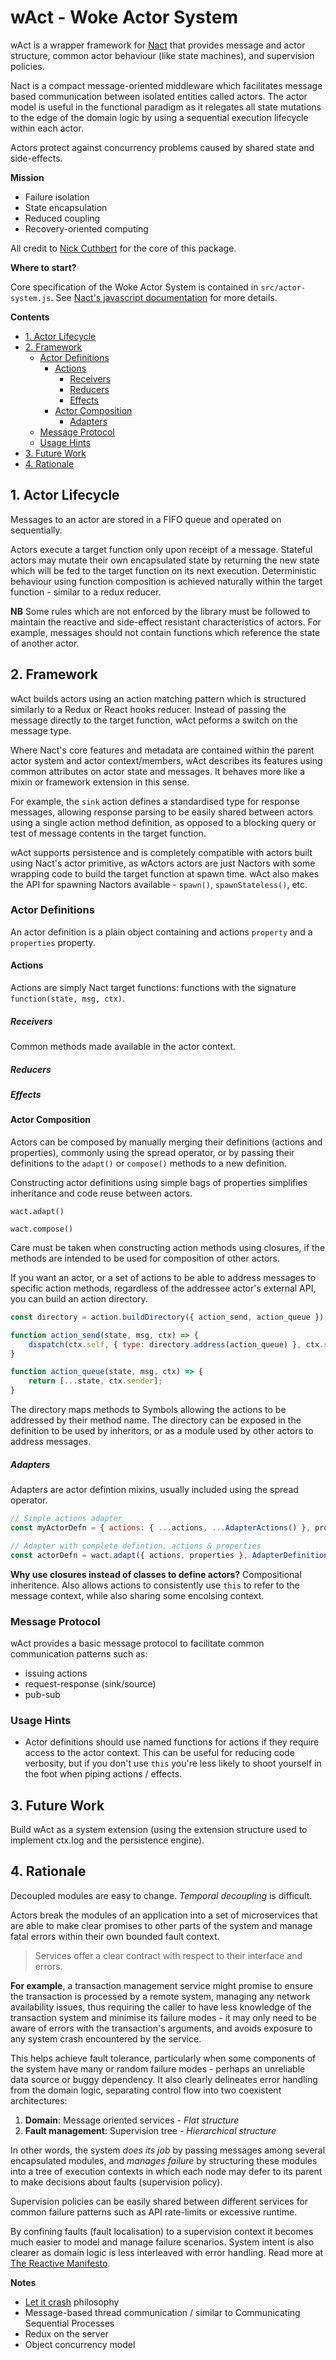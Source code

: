 # wAct - Woke Actor System

wAct is a wrapper framework for [Nact](https://github.com/ncthbrt/nact) that provides
message and actor structure, common actor behaviour (like state machines), and
supervision policies.

Nact is a compact message-oriented middleware which facilitates message based
communication between isolated entities called actors. The actor model is useful
in the functional paradigm as it relegates all state mutations to the edge of
the domain logic by using a sequential execution lifecycle within each actor.

Actors protect against concurrency problems caused by shared state and
side-effects.

**Mission**

- Failure isolation
- State encapsulation
- Reduced coupling
- Recovery-oriented computing

All credit to [Nick Cuthbert](https://github.com/ncthbrt) for the core of this
package.

**Where to start?**

Core specification of the Woke Actor System is contained in
`src/actor-system.js`. See [Nact's javascript
documentation](https://nact.io/en_uk/lesson/javascript/introduction) for more
details.

**Contents**

  * [1. Actor Lifecycle](#1-actor-lifecycle)
  * [2. Framework](#2-framework)
    + [Actor Definitions](#actor-definitions)
      - [Actions](#actions)
        * [Receivers](#receivers)
        * [Reducers](#reducers)
        * [Effects](#effects)
      - [Actor Composition](#actor-composition)
        * [Adapters](#adapters)
    + [Message Protocol](#message-protocol)
    + [Usage Hints](#usage-hints)
  * [3. Future Work](#3-future-work)
  * [4. Rationale](#4-rationale)

## 1. Actor Lifecycle

Messages to an actor are stored in a FIFO queue and operated on sequentially.

Actors execute a target function only upon receipt of a message. Stateful actors
may mutate their own encapsulated state by returning the new state which will be
fed to the target function on its next execution. Deterministic behaviour using
function composition is achieved naturally within the target function - similar
to a redux reducer.

**NB** Some rules which are not enforced by the library must be followed to
maintain the reactive and side-effect resistant characteristics of actors. For
example, messages should not contain functions which reference the state of
another actor.

## 2. Framework

wAct builds actors using an action matching pattern which is structured
similarly to a Redux or React hooks reducer. Instead of passing the message
directly to the target function, wAct peforms a switch on the message type.

Where Nact's core features and metadata are contained within the parent actor
system and actor context/members, wAct describes its features using common
attributes on actor state and messages. It behaves more like a mixin or
framework extension in this sense.

For example, the `sink` action defines a standardised type for
response messages, allowing response parsing to be easily shared between actors
using a single action method definition, as opposed to a blocking query or test
of message contents in the target function.

wAct supports persistence and is completely compatible with actors built using
Nact's actor primitive, as wActors actors are just Nactors with some wrapping
code to build the target function at spawn time. wAct also makes the API for
spawning Nactors available - `spawn()`, `spawnStateless()`, etc.

### Actor Definitions

An actor definition is a plain object containing and actions `property` and
a `properties` property.

#### Actions

Actions are simply Nact target functions: functions with the signature
`function(state, msg, ctx)`.

##### Receivers

Common methods made available in the actor context.

##### Reducers

##### Effects

#### Actor Composition

Actors can be composed by manually merging their definitions (actions and
properties), commonly using the spread operator, or by passing their definitions
to the `adapt()` or `compose()` methods to a new definition.

Constructing actor definitions using simple bags of properties simplifies
inheritance and code reuse between actors.

`wact.adapt()`

`wact.compose()`

Care must be taken when constructing action methods using closures, if the
methods are intended to be used for composition of other actors.

If you want an actor, or a set of actions to be able to address messages to
specific action methods, regardless of the addressee actor's external
API, you can build an action directory.

```js
const directory = action.buildDirectory({ action_send, action_queue });

function action_send(state, msg, ctx) => {
	dispatch(ctx.self, { type: directory.address(action_queue) }, ctx.self);
}

function action_queue(state, msg, ctx) => {
	return [...state, ctx.sender];
}
```

The directory maps methods to Symbols allowing the actions to be addressed by
their method name. The directory can be exposed in the definition to be used by
inheritors, or as a module used by other actors to address messages.

##### Adapters

Adapters are actor defintion mixins, usually included using the spread operator.

```js
// Simple actions adapter
const myActorDefn = { actions: { ...actions, ...AdapterActions() }, properties };

// Adapter with complete defintion, actions & properties
const actorDefn = wact.adapt({ actions, properties }, AdapterDefinition());
```

**Why use closures instead of classes to define actors?**
Compositional inheritence. Also allows actions to consistently use `this` to refer to the message context, while
also sharing some encolsing context.

### Message Protocol

wAct provides a basic message protocol to facilitate common communication
patterns such as:

- issuing actions
- request-response (sink/source)
- pub-sub

### Usage Hints

- Actor definitions should use named functions for actions if they
  require access to the actor context. This can be useful for reducing code
  verbosity, but if you don't use `this` you're less likely to shoot yourself in
  the foot when piping actions / effects.

## 3. Future Work

Build wAct as a system extension (using the
extension structure used to implement ctx.log and the persistence engine).

## 4. Rationale

Decoupled modules are easy to change. _Temporal decoupling_ is difficult.

Actors break the modules of an application into a set of microservices that
are able to make clear promises to other parts of the system and manage fatal
errors within their own bounded fault context.

> Services offer a clear contract with respect to their interface and errors.

**For example**, a transaction management service might promise to ensure the
transaction is processed by a remote system, managing any network availability
issues, thus requiring the caller to have less knowledge of the transaction
system and minimise its failure modes - it may only need to be aware of errors
with the transaction's arguments, and avoids exposure to any system crash
encountered by the service.

This helps achieve fault tolerance, particularly when some components of the
system have many or random failure modes - perhaps an unreliable data source or
buggy dependency. It also clearly delineates error handling from the domain
logic, separating control flow into two coexistent architectures:

1. **Domain**: Message oriented services - _Flat structure_
2. **Fault management**: Supervision tree - _Hierarchical structure_

In other words, the system _*does its job*_ by passing messages among several
encapsulated modules, and _*manages failure*_ by structuring these modules into
a tree of execution contexts in which each node may defer to its parent to make
decisions about faults (supervision policy).

Supervision policies can be easily shared between different services for common
failure patterns such as API rate-limits or excessive runtime.

By confining faults (fault localisation) to a supervision context it becomes
much easier to model and manage failure scenarios. System intent is also clearer
as domain logic is less interleaved with error handling. Read more at [The
Reactive Manifesto](https://www.reactivemanifesto.org/).

**Notes**

- [Let it
  crash](http://stratus3d.com/blog/2020/01/20/applying-the-let-it-crash-philosophy-outside-erlang/#:~:text=Let%20it%20crash%20is%20a%20fault%20tolerant%20design%20pattern.&text=That's%20a%20good%2C%20terse%2C%20description,program%20ought%20to%20handle%20them.)
  philosophy
- Message-based thread communication / similar to Communicating Sequential
  Processes
- Redux on the server
- Object concurrency model
